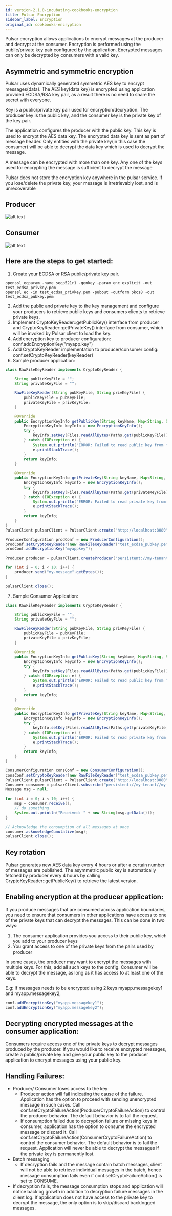 ```yaml
---
id: version-2.1.0-incubating-cookbooks-encryption
title: Pulsar Encryption
sidebar_label: Encryption
original_id: cookbooks-encryption
---
```


Pulsar encryption allows applications to encrypt messages at the producer and decrypt at the consumer. Encryption is performed using the public/private key pair configured by the application. Encrypted messages can only be decrypted by consumers with a valid key.

## Asymmetric and symmetric encryption

Pulsar uses dynamically generated symmetric AES key to encrypt messages(data). The AES key(data key) is encrypted using application provided ECDSA/RSA key pair, as a result there is no need to share the secret with everyone.

Key is a public/private key pair used for encryption/decryption. The producer key is the public key, and the consumer key is the private key of the key pair.

The application configures the producer with the public  key. This key is used to encrypt the AES data key. The encrypted data key is sent as part of message header. Only entities with the private key(in this case the consumer) will be able to decrypt the data key which is used to decrypt the message.

A message can be encrypted with more than one key.  Any one of the keys used for encrypting the message is sufficient to decrypt the message

Pulsar does not store the encryption key anywhere in the pulsar service. If you lose/delete the private key, your message is irretrievably lost, and is unrecoverable

## Producer
![alt text](assets/pulsar-encryption-producer.jpg "Pulsar Encryption Producer")

## Consumer
![alt text](assets/pulsar-encryption-consumer.jpg "Pulsar Encryption Consumer")

## Here are the steps to get started:

1. Create your ECDSA or RSA public/private key pair.

```shell
openssl ecparam -name secp521r1 -genkey -param_enc explicit -out test_ecdsa_privkey.pem
openssl ec -in test_ecdsa_privkey.pem -pubout -outform pkcs8 -out test_ecdsa_pubkey.pem
```
2. Add the public and private key to the key management and configure your producers to retrieve public keys and consumers clients to retrieve private keys.
3. Implement CryptoKeyReader::getPublicKey() interface from producer and CryptoKeyReader::getPrivateKey() interface from consumer, which will be invoked by Pulsar client to load the key.
4. Add encryption key to producer configuration: conf.addEncryptionKey("myapp.key")
5. Add CryptoKeyReader implementation to producer/consumer config: conf.setCryptoKeyReader(keyReader)
6. Sample producer application:
```java
class RawFileKeyReader implements CryptoKeyReader {

    String publicKeyFile = "";
    String privateKeyFile = "";

    RawFileKeyReader(String pubKeyFile, String privKeyFile) {
        publicKeyFile = pubKeyFile;
        privateKeyFile = privKeyFile;
    }

    @Override
    public EncryptionKeyInfo getPublicKey(String keyName, Map<String, String> keyMeta) {
        EncryptionKeyInfo keyInfo = new EncryptionKeyInfo();
        try {
            keyInfo.setKey(Files.readAllBytes(Paths.get(publicKeyFile)));
        } catch (IOException e) {
            System.out.println("ERROR: Failed to read public key from file " + publicKeyFile);
            e.printStackTrace();
        }
        return keyInfo;
    }

    @Override
    public EncryptionKeyInfo getPrivateKey(String keyName, Map<String, String> keyMeta) {
        EncryptionKeyInfo keyInfo = new EncryptionKeyInfo();
        try {
            keyInfo.setKey(Files.readAllBytes(Paths.get(privateKeyFile)));
        } catch (IOException e) {
            System.out.println("ERROR: Failed to read private key from file " + privateKeyFile);
            e.printStackTrace();
        }
        return keyInfo;
    }
}
PulsarClient pulsarClient = PulsarClient.create("http://localhost:8080");

ProducerConfiguration prodConf = new ProducerConfiguration();
prodConf.setCryptoKeyReader(new RawFileKeyReader("test_ecdsa_pubkey.pem", "test_ecdsa_privkey.pem"));
prodConf.addEncryptionKey("myappkey");

Producer producer = pulsarClient.createProducer("persistent://my-tenant/my-ns/my-topic", prodConf);

for (int i = 0; i < 10; i++) {
    producer.send("my-message".getBytes());
}

pulsarClient.close();
```
7. Sample Consumer Application:
```java
class RawFileKeyReader implements CryptoKeyReader {

    String publicKeyFile = "";
    String privateKeyFile = "";

    RawFileKeyReader(String pubKeyFile, String privKeyFile) {
        publicKeyFile = pubKeyFile;
        privateKeyFile = privKeyFile;
    }

    @Override
    public EncryptionKeyInfo getPublicKey(String keyName, Map<String, String> keyMeta) {
        EncryptionKeyInfo keyInfo = new EncryptionKeyInfo();
        try {
            keyInfo.setKey(Files.readAllBytes(Paths.get(publicKeyFile)));
        } catch (IOException e) {
            System.out.println("ERROR: Failed to read public key from file " + publicKeyFile);
            e.printStackTrace();
        }
        return keyInfo;
    }

    @Override
    public EncryptionKeyInfo getPrivateKey(String keyName, Map<String, String> keyMeta) {
        EncryptionKeyInfo keyInfo = new EncryptionKeyInfo();
        try {
            keyInfo.setKey(Files.readAllBytes(Paths.get(privateKeyFile)));
        } catch (IOException e) {
            System.out.println("ERROR: Failed to read private key from file " + privateKeyFile);
            e.printStackTrace();
        }
        return keyInfo;
    }
}

ConsumerConfiguration consConf = new ConsumerConfiguration();
consConf.setCryptoKeyReader(new RawFileKeyReader("test_ecdsa_pubkey.pem", "test_ecdsa_privkey.pem"));
PulsarClient pulsarClient = PulsarClient.create("http://localhost:8080");
Consumer consumer = pulsarClient.subscribe("persistent://my-tenant//my-ns/my-topic", "my-subscriber-name", consConf);
Message msg = null;

for (int i = 0; i < 10; i++) {
    msg = consumer.receive();
    // do something
    System.out.println("Received: " + new String(msg.getData()));
}

// Acknowledge the consumption of all messages at once
consumer.acknowledgeCumulative(msg);
pulsarClient.close();
```

## Key rotation
Pulsar generates new AES data key every 4 hours or after a certain number of messages are published. The asymmetric public key is automatically fetched by producer every 4 hours by calling CryptoKeyReader::getPublicKey() to retrieve the latest version.

## Enabling encryption at the producer application:
If you produce messages that are consumed across application boundaries, you need to ensure that consumers in other applications have access to one of the private keys that can decrypt the messages.  This can be done in two ways:
1. The consumer application provides you access to their public key, which you add to your producer keys
1. You grant access to one of the private keys from the pairs used by producer 

In some cases, the producer may want to encrypt the messages with multiple keys. For this, add all such keys to the config. Consumer will be able to decrypt the message, as long as it has access to at least one of the keys.

E.g: If messages needs to be encrypted using 2 keys myapp.messagekey1 and myapp.messagekey2,
```java
conf.addEncryptionKey("myapp.messagekey1");
conf.addEncryptionKey("myapp.messagekey2");
```
## Decrypting encrypted messages at the consumer application:
Consumers require access one of the private keys to decrypt messages produced by the producer. If you would like to receive encrypted messages, create a public/private key and give your public key to the producer application to encrypt messages using your public key.

## Handling Failures:
* Producer/ Consumer loses access to the key
  * Producer action will fail indicating the cause of the failure. Application has the option to proceed with sending unencrypted message in such cases. Call conf.setCryptoFailureAction(ProducerCryptoFailureAction) to control the producer behavior. The default behavior is to fail the request.
  * If consumption failed due to decryption failure or missing keys in consumer, application has the option to consume the encrypted message or discard it. Call conf.setCryptoFailureAction(ConsumerCryptoFailureAction) to control the consumer behavior. The default behavior is to fail the request.
Application will never be able to decrypt the messages if the private key is permanently lost.
* Batch messaging
  * If decryption fails and the message contain batch messages, client will not be able to retrieve individual messages in the batch, hence message consumption fails even if conf.setCryptoFailureAction() is set to CONSUME.
* If decryption fails, the message consumption stops and application will notice backlog growth in addition to decryption failure messages in the client log. If application does not have access to the private key to decrypt the message, the only option is to skip/discard backlogged messages. 

